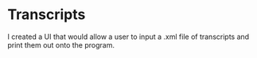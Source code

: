 # Transcripts
I created a UI that would allow a user to input a .xml file of transcripts and print them out onto the program. 
